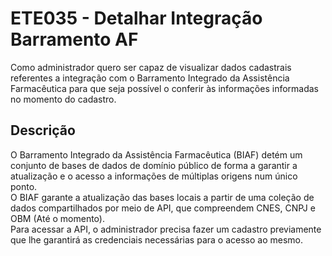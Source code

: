 # ETE035 - Detalhar Integração Barramento AF

Como administrador quero ser capaz de visualizar dados cadastrais referentes a integração com o Barramento Integrado da Assistência Farmacêutica para que seja possível o conferir às informações informadas no momento do cadastro.

## Descrição

O Barramento Integrado da Assistência Farmacêutica (BIAF) detém um conjunto de bases de dados de domínio público de forma a garantir a atualização e o acesso a informações de múltiplas origens num único ponto.  
O BIAF garante a atualização das bases locais a partir de uma coleção de dados compartilhados por meio de API, que compreendem CNES, CNPJ e OBM (Até o momento).  
Para acessar a API, o administrador precisa fazer um cadastro previamente que lhe garantirá as credenciais necessárias para o acesso ao mesmo.

